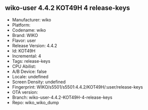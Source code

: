 ## wiko-user 4.4.2 KOT49H 4 release-keys
- Manufacturer: wiko
- Platform: 
- Codename: wiko
- Brand: WIKO
- Flavor: user
- Release Version: 4.4.2
- Id: KOT49H
- Incremental: 4
- Tags: release-keys
- CPU Abilist: 
- A/B Device: false
- Locale: undefined
- Screen Density: undefined
- Fingerprint: WIKO/s5501/s5501:4.4.2/KOT49H/:user/release-keys
- OTA version: 
- Branch: wiko-user-4.4.2-KOT49H-4-release-keys
- Repo: wiko_wiko_dump
